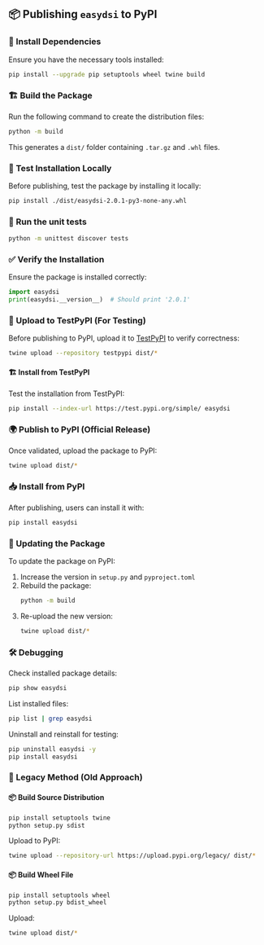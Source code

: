 ## 📦 Publishing `easydsi` to PyPI

### 🔧 Install Dependencies
Ensure you have the necessary tools installed:
```sh
pip install --upgrade pip setuptools wheel twine build
```

### 🏗️ Build the Package
Run the following command to create the distribution files:
```sh
python -m build
```
This generates a `dist/` folder containing `.tar.gz` and `.whl` files.

### 🧪 Test Installation Locally
Before publishing, test the package by installing it locally:
```sh
pip install ./dist/easydsi-2.0.1-py3-none-any.whl
```

### 🧪 Run the unit tests
```sh
python -m unittest discover tests
```

### ✅ Verify the Installation
Ensure the package is installed correctly:
```python
import easydsi
print(easydsi.__version__)  # Should print '2.0.1'
```

### 🚀 Upload to TestPyPI (For Testing)
Before publishing to PyPI, upload it to [TestPyPI](https://test.pypi.org/) to verify correctness:
```sh
twine upload --repository testpypi dist/*
```

#### 🏗️ Install from TestPyPI
Test the installation from TestPyPI:
```sh
pip install --index-url https://test.pypi.org/simple/ easydsi
```

### 🌍 Publish to PyPI (Official Release)
Once validated, upload the package to PyPI:
```sh
twine upload dist/*
```

### 📥 Install from PyPI
After publishing, users can install it with:
```sh
pip install easydsi
```

### 🔄 Updating the Package
To update the package on PyPI:
1. Increase the version in `setup.py` and `pyproject.toml`
2. Rebuild the package:
   ```sh
   python -m build
   ```
3. Re-upload the new version:
   ```sh
   twine upload dist/*
   ```

### 🛠️ Debugging
Check installed package details:
```sh
pip show easydsi
```

List installed files:
```sh
pip list | grep easydsi
```

Uninstall and reinstall for testing:
```sh
pip uninstall easydsi -y
pip install easydsi
```

### 🔄 Legacy Method (Old Approach)
#### 📦 Build Source Distribution
```sh
pip install setuptools twine
python setup.py sdist
```
Upload to PyPI:
```sh
twine upload --repository-url https://upload.pypi.org/legacy/ dist/*
```
#### 📦 Build Wheel File
```sh
pip install setuptools wheel
python setup.py bdist_wheel
```
Upload:
```sh
twine upload dist/*
```